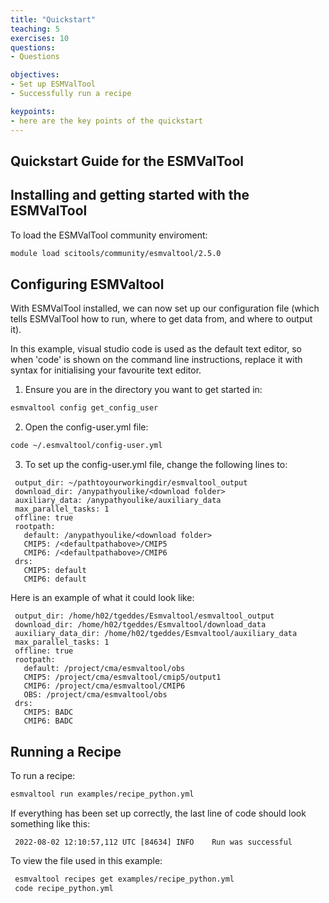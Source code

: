 ```yaml
---
title: "Quickstart"
teaching: 5
exercises: 10
questions:
- Questions

objectives:
- Set up ESMValTool
- Successfully run a recipe

keypoints:
- here are the key points of the quickstart
---
```


## Quickstart Guide for the ESMValTool

## Installing and getting started with the ESMValTool

To load the ESMValTool community enviroment:
~~~bash
module load scitools/community/esmvaltool/2.5.0 
~~~

## Configuring ESMValtool

With ESMValTool installed, we can now set up our configuration file (which tells
ESMValTool how to run, where to get data from, and where to output it).

In this example, visual studio code is used as the default text editor, so when 
'code' is shown on the command line instructions, replace it with syntax for 
initialising your favourite text editor.

1. Ensure you are in the directory you want to get started in:
~~~bash
esmvaltool config get_config_user
~~~
2. Open the config-user.yml file:
~~~bash
code ~/.esmvaltool/config-user.yml 
~~~
3. To set up the config-user.yml file, change the following lines to:
~~~config-user
 output_dir: ~/pathtoyourworkingdir/esmvaltool_output 
 download_dir: /anypathyoulike/<download folder> 
 auxiliary_data: /anypathyoulike/auxiliary_data 
 max_parallel_tasks: 1 
 offline: true 
 rootpath: 
   default: /anypathyoulike/<download folder> 
   CMIP5: /<defaultpathabove>/CMIP5 
   CMIP6: /<defaultpathabove>/CMIP6 
 drs: 
   CMIP5: default 
   CMIP6: default
~~~
   Here is an example of what it could look like:
~~~config-example
 output_dir: /home/h02/tgeddes/Esmvaltool/esmvaltool_output
 download_dir: /home/h02/tgeddes/Esmvaltool/download_data
 auxiliary_data_dir: /home/h02/tgeddes/Esmvaltool/auxiliary_data
 max_parallel_tasks: 1
 offline: true
 rootpath:
   default: /project/cma/esmvaltool/obs
   CMIP5: /project/cma/esmvaltool/cmip5/output1
   CMIP6: /project/cma/esmvaltool/CMIP6
   OBS: /project/cma/esmvaltool/obs
 drs:
   CMIP5: BADC
   CMIP6: BADC
~~~

## Running a Recipe

To run a recipe:
~~~bash
esmvaltool run examples/recipe_python.yml
~~~
If everything has been set up correctly, the last line of code should look
something like this: 
~~~output
 2022-08-02 12:10:57,112 UTC [84634] INFO    Run was successful
~~~

To view the file used in this example:
~~~bash
 esmvaltool recipes get examples/recipe_python.yml
 code recipe_python.yml 
~~~

